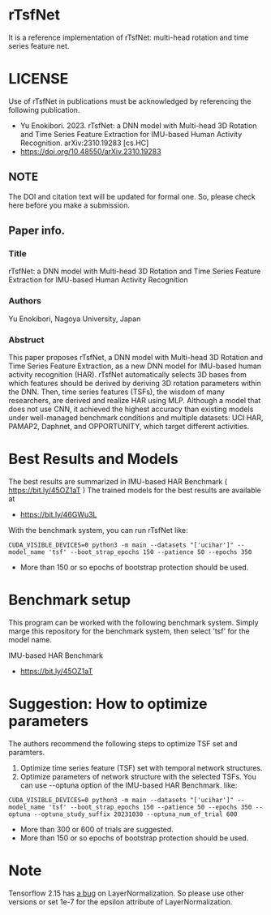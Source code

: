 # rTsfNet

It is a reference implementation of rTsfNet: multi-head rotation and time series feature net.

# LICENSE
Use of rTsfNet in publications must be acknowledged by referencing the following publication. 

- Yu Enokibori. 2023. rTsfNet: a DNN model with Multi-head 3D Rotation and Time Series Feature Extraction for IMU-based Human Activity Recognition. arXiv:2310.19283 [cs.HC]
- https://doi.org/10.48550/arXiv.2310.19283

## NOTE
The DOI and citation text will be updated for formal one. So, please check here before you make a submission.

## Paper info. 
### Title
rTsfNet: a DNN model with Multi-head 3D Rotation and Time Series Feature Extraction for IMU-based Human Activity Recognition
### Authors
Yu Enokibori, Nagoya University, Japan
### Abstruct
This paper proposes rTsfNet, a DNN model with Multi-head 3D Rotation and Time Series Feature Extraction, as a new DNN model for IMU-based human activity recognition (HAR). rTsfNet automatically selects 3D bases from which features should be derived by deriving 3D rotation parameters within the DNN. Then, time series features (TSFs), the wisdom of many researchers, are derived and realize HAR using MLP. Although a model that does not use CNN, it achieved the highest accuracy than existing models under well-managed benchmark conditions and multiple datasets: UCI HAR, PAMAP2, Daphnet, and OPPORTUNITY, which target different activities.


# Best Results and Models
The best results are summarized in IMU-based HAR Benchmark ( https://bit.ly/45OZ1aT )
The trained models for the best results are available at
- https://bit.ly/46GWu3L

With the benchmark system, you can run rTsfNet like:
```
CUDA_VISIBLE_DEVICES=0 python3 -m main --datasets "['ucihar']" --model_name 'tsf' --boot_strap_epochs 150 --patience 50 --epochs 350
```

- More than 150 or so epochs of bootstrap protection should be used.

# Benchmark setup
This program can be worked with the following benchmark system.
Simply marge this repository for the benchmark system, then select 'tsf' for the model name.

IMU-based HAR Benchmark
- https://bit.ly/45OZ1aT

# Suggestion: How to optimize parameters

The authors recommend the following steps to optimize TSF set and paramters.
1. Optimize time series feature (TSF) set with temporal network structures.
2. Optimize parameters of network structure with the selected TSFs.
You can use --optuna option of the IMU-based HAR Benchmark.
like:
```
CUDA_VISIBLE_DEVICES=0 python3 -m main --datasets "['ucihar']" --model_name 'tsf' --boot_strap_epochs 150 --patience 50 --epochs 350 --optuna --optuna_study_suffix 20231030 --optuna_num_of_trial 600
```

- More than 300 or 600 of trials are suggested.
- More than 150 or so epochs of bootstrap protection should be used.

# Note
Tensorflow 2.15 has [a bug](https://github.com/tensorflow/tensorflow/issues/62607) on LayerNormalization.
So please use other versions or set 1e-7 for the epsilon attribute of LayerNormalization.
